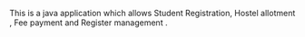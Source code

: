 This is a java application which allows Student Registration, Hostel allotment , Fee payment and Register management .
